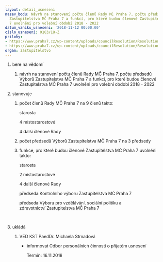 ```yaml
---
layout: detail_usneseni
nazev_bodu: Návrh na stanovení počtu členů Rady MČ Praha 7, počtu předsedů Výborů
  Zastupitelstva MČ Praha 7 a funkcí, pro které budou členové Zastupitelstva MČ Praha
  7 uvolněni pro volební období 2018 - 2022
datum_vzniku_usneseni: '2018-11-12 00:00:00'
cislo_usneseni: 0103/18-Z
prilohy:
- https://www.praha7.cz/wp-content/uploads/councilResolution/Resolutions/30340/export/duvodova_zprava_pocet_uvolnenych_clenu_ZMC__RMC__vyboru1~404938.docx
- https://www.praha7.cz/wp-content/uploads/councilResolution/Resolutions/30340/export/export~405152.pdf
organ: zastupitelstvo
---
```

<ol class="urzList_view" id="urzList">
<li class="urzClass1" id=""><span name="1">bere na vědomí</span> 
<ol class="urzOlClass decimal ">
<li class="urzClass2" style="TEXT-ALIGN: left" id=""><span><p>návrh na stanovení počtu členů Rady MČ Praha 7, počtu předsedů Výborů Zastupitelstva MČ Praha 7 a funkcí, pro které budou členové Zastupitelstva MČ Praha 7 uvolněni&nbsp;pro volební období 2018 - 2022</p></span></li></ol></li>
<li class="urzClass1" id=""><span name="77">stanovuje</span> 
<ol class="urzOlClass decimal ">
<li class="urzClass2" style="TEXT-ALIGN: left" id=""><span><p>počet členů Rady MČ Praha 7 na&nbsp;9 členů takto:</p><p>starosta</p><p>4&nbsp;místostarostové</p><p>4&nbsp;další členové Rady</p></span></li>
<li class="urzClass2" style="TEXT-ALIGN: left" id=""><span><p>počet předsedů Výborů Zastupitelstva MČ Praha 7 na 3 předsedy</p></span></li>
<li class="urzClass2" style="TEXT-ALIGN: left" id=""><span><p>funkce, pro které budou členové Zastupitelstva MČ Praha 7 uvolněni takto:</p><p>starosta</p><p>2&nbsp;místostarostové</p><p>4&nbsp;další členové Rady</p><p>předseda Kontrolního výboru Zastupitelstva MČ Praha 7</p><p>předseda Výboru pro vzdělávání, sociální politiku a zdravotnictví&nbsp;Zastupitelstva MČ Praha 7</p><p>&nbsp;</p></span></li></ol></li><li class="urzClass1" id="urzUkoly"><span name="1">ukládá</span><ol class="urzOlClass"><li class="urzClass2"><span><p>VED KST PaedDr. Michaela Strnadová</p></span><ul class="urzUlClass"><li class="urzClass3"><span><p>informovat Odbor personálních činností o přijatém usnesení</p></span><span class="urzUkolTermin">  Termín:&nbsp;16.11.2018</span></li></ul></li></ol></li>
</ol>